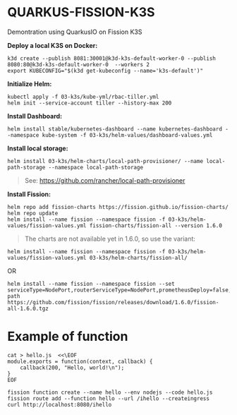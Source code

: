 QUARKUS-FISSION-K3S
===================

Demontration using QuarkusIO on Fission K3S

**Deploy a local K3S on Docker:**
```
k3d create --publish 8081:30001@k3d-k3s-default-worker-0 --publish 8080:80@k3d-k3s-default-worker-0  --workers 2
export KUBECONFIG="$(k3d get-kubeconfig --name='k3s-default')"
```

**Initialize Helm:**
```
kubectl apply -f 03-k3s/kube-yml/rbac-tiller.yml
helm init --service-account tiller --history-max 200
```

**Install Dashboard:**
```
helm install stable/kubernetes-dashboard --name kubernetes-dashboard --namespace kube-system -f 03-k3s/helm-values/dashboard-values.yml
```

**Install local storage:**
```
helm install 03-k3s/helm-charts/local-path-provisioner/ --name local-path-storage --namespace local-path-storage
```

> See: https://github.com/rancher/local-path-provisioner

**Install Fission:**

```
helm repo add fission-charts https://fission.github.io/fission-charts/
helm repo update
helm install --name fission --namespace fission -f 03-k3s/helm-values/fission-values.yml fission-charts/fission-all --version 1.6.0
```
> The charts are not available yet in 1.6.0, so use the variant:

```
helm install --name fission --namespace fission -f 03-k3s/helm-values/fission-values.yml 03-k3s/helm-charts/fission-all/
```

OR

```
helm install --name fission --namespace fission --set serviceType=NodePort,routerServiceType=NodePort,prometheusDeploy=false,persistence.storageClass=local-path https://github.com/fission/fission/releases/download/1.6.0/fission-all-1.6.0.tgz
```


# Example of function
```
cat > hello.js  <<\EOF
module.exports = function(context, callback) {
    callback(200, "Hello, world!\n");
}
EOF

fission function create --name hello --env nodejs --code hello.js
fission route add --function hello --url /ihello --createingress
curl http://localhost:8080/ihello
```

